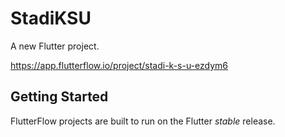 # StadiKSU

A new Flutter project.

https://app.flutterflow.io/project/stadi-k-s-u-ezdym6

## Getting Started

FlutterFlow projects are built to run on the Flutter _stable_ release.
